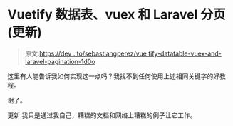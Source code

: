# Vuetify 数据表、vuex 和 Laravel 分页(更新)

> 原文:[https://dev . to/sebastiangperez/vue tify-datatable-vuex-and-laravel-pagination-1d0o](https://dev.to/sebastiangperez/vuetify-datatable-vuex-and-laravel-pagination-1d0o)

这里有人能告诉我如何实现这一点吗？我找不到任何使用上述相同关键字的好教程。

谢了。

更新:我只是通过我自己，糟糕的文档和网络上糟糕的例子让它工作。